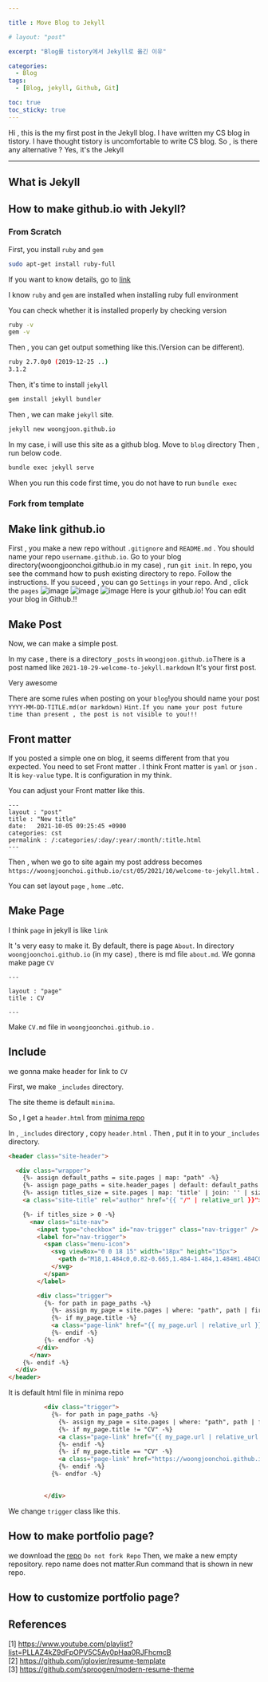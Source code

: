 ```yaml
---

title : Move Blog to Jekyll

# layout: "post"

excerpt: "Blog를 tistory에서 Jekyll로 옮긴 이유"

categories:
  - Blog
tags:
  - [Blog, jekyll, Github, Git]

toc: true
toc_sticky: true
---
```



Hi , this is the my first post in the Jekyll blog. I have written my CS blog in tistory.  I  have thought tistory is uncomfortable to write CS blog. So , is there any alternative ?  Yes,  it's the Jekyll

<!-- {: class="table-of-content"}
* TOC
{:toc} -->

---

## What is Jekyll


## How to make github.io with Jekyll?

### From Scratch

First, you install `ruby` and `gem`

```bash
sudo apt-get install ruby-full
```
If you want to know details, go to [link](https://www.ruby-lang.org/en/documentation/installation/)

I know `ruby` and `gem` are installed when installing ruby full environment

You can check whether it is installed properly by checking version
```bash
ruby -v
gem -v
```
Then , you can get output something like this.(Version can be different).
```bash
ruby 2.7.0p0 (2019-12-25 ..)
3.1.2
```

Then, it's time to install `jekyll`
```bash
gem install jekyll bundler
```
Then , we can make `jekyll` site.
```bash
jekyll new woongjoon.github.io
```
In my case, i will use this site as a github blog. Move to `blog` directory
Then , run below code.
```bash
bundle exec jekyll serve
```
When you run this code first time, you do not have to run `bundle exec`




### Fork from template
## Make link github.io
First , you make a new repo without `.gitignore` and `README.md` . You should name your repo `username.github.io`.
Go to your blog directory(woongjoonchoi.github.io in my case) , run `git init`. In repo, you see the command how to push existing directory to repo. Follow the instructions.
If you suceed , you can go `Settings` in your repo. And , click the `pages`
![image](https://user-images.githubusercontent.com/50165842/139464390-1da7ebd4-c61d-41d6-944a-93e680d53aab.png)
![image](https://user-images.githubusercontent.com/50165842/139464599-048f69d9-3839-4219-8590-81bc709f8b02.png)
![image](https://user-images.githubusercontent.com/50165842/139464767-5e64ed6d-360e-4894-ba08-c21d716b2d9f.png)
Here is your github.io! You can edit your blog in Github.!!

## Make Post

Now, we can make a simple post.

In my case , there is a directory `_posts` in `woongjoon.github.io`There is a post named like `2021-10-29-welcome-to-jekyll.markdown`
It's your first post. 

Very awesome

There are some rules when posting on your `blog`!you should name your post `YYYY-MM-DD-TITLE.md(or markdown)`
`Hint.If you name your post future time than present , the post is not visible to you!!!`


## Front matter

If you posted a simple one on blog, it seems different from that you expected.
You need to set Front matter . I think Front matter is `yaml` or `json` . It is `key-value` type. It is configuration in my think.

You can adjust your Front matter like this.

```
---
layout : "post"
title : "New title"
date:   2021-10-05 09:25:45 +0900
categories: cst
permalink : /:categories/:day/:year/:month/:title.html
---
```
Then , when we go to site again my post address becomes  `https://woongjoonchoi.github.io/cst/05/2021/10/welcome-to-jekyll.html` .

You can set layout `page` , `home` ..etc.



## Make Page

I think `page` in jekyll is like `link`

It 's very easy to make it. By default, there is page `About`.
In directory `woongjoonchoi.github.io` (in my case) , there is md file `about.md`. We gonna make page `CV`

```
---

layout : "page"
title : CV

---

```
Make `CV.md` file in `woongjoonchoi.github.io` .

## Include

we gonna make header for link to `CV`

First, we make `_includes` directory.

The site theme is default `minima`.

So , I get a `header.html` from [minima repo](https://github.com/jekyll/minima)

In , `_includes` directory , copy `header.html` . Then , put it in to your `_includes` directory.

```html
<header class="site-header">

  <div class="wrapper">
    {%- assign default_paths = site.pages | map: "path" -%}
    {%- assign page_paths = site.header_pages | default: default_paths -%}
    {%- assign titles_size = site.pages | map: 'title' | join: '' | size -%}
    <a class="site-title" rel="author" href="{{ "/" | relative_url }}">{{ site.title | escape }}</a>

    {%- if titles_size > 0 -%}
      <nav class="site-nav">
        <input type="checkbox" id="nav-trigger" class="nav-trigger" />
        <label for="nav-trigger">
          <span class="menu-icon">
            <svg viewBox="0 0 18 15" width="18px" height="15px">
              <path d="M18,1.484c0,0.82-0.665,1.484-1.484,1.484H1.484C0.665,2.969,0,2.304,0,1.484l0,0C0,0.665,0.665,0,1.484,0 h15.032C17.335,0,18,0.665,18,1.484L18,1.484z M18,7.516C18,8.335,17.335,9,16.516,9H1.484C0.665,9,0,8.335,0,7.516l0,0 c0-0.82,0.665-1.484,1.484-1.484h15.032C17.335,6.031,18,6.696,18,7.516L18,7.516z M18,13.516C18,14.335,17.335,15,16.516,15H1.484 C0.665,15,0,14.335,0,13.516l0,0c0-0.82,0.665-1.483,1.484-1.483h15.032C17.335,12.031,18,12.695,18,13.516L18,13.516z"/>
            </svg>
          </span>
        </label>

        <div class="trigger">
          {%- for path in page_paths -%}
            {%- assign my_page = site.pages | where: "path", path | first -%}
            {%- if my_page.title -%}
            <a class="page-link" href="{{ my_page.url | relative_url }}">{{ my_page.title | escape }}</a>
            {%- endif -%}
          {%- endfor -%}
        </div>
      </nav>
    {%- endif -%}
  </div>
</header>

```

It is default html file in minima repo

```html
          <div class="trigger">
            {%- for path in page_paths -%}
              {%- assign my_page = site.pages | where: "path", path | first -%}
              {%- if my_page.title != "CV" -%}
              <a class="page-link" href="{{ my_page.url | relative_url }}">{{ my_page.title | escape }}</a>
              {%- endif -%}
              {%- if my_page.title == "CV" -%}
              <a class="page-link" href="https://woongjoonchoi.github.io/resume-template/"> CV </a>
              {%- endif -%}
            {%- endfor -%}

            
          </div>

```
We change `trigger` class like this. 

## How to make portfolio page?

we download the [repo](https://github.com/jglovier/resume-template)
`Do not fork Repo`
Then, we make a new empty repository. repo name does not matter.Run command that is shown in new repo.

## How to customize portfolio page?


## References
[1] https://www.youtube.com/playlist?list=PLLAZ4kZ9dFpOPV5C5Ay0pHaa0RJFhcmcB  
[2] https://github.com/jglovier/resume-template  
[3] https://github.com/sproogen/modern-resume-theme

